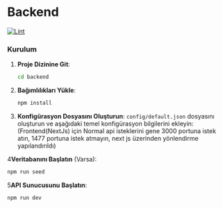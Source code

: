 # Backend

[![Lint](https://github.com/the-cans-group/backend/actions/workflows/lint.yml/badge.svg)](https://github.com/the-cans-group/backend/actions/workflows/lint.yml)

### Kurulum

1. **Proje Dizinine Git**:

   ```bash
   cd backend
   ```

2. **Bağımlılıkları Yükle**:

   ```bash
   npm install
   ```

3. **Konfigürasyon Dosyasını Oluşturun**: `config/default.json` dosyasını oluşturun ve aşağıdaki temel konfigürasyon bilgilerini ekleyin:
   (Frontend(NextJs) için Normal api isteklerini gene 3000 portuna istek atın, 1477 portuna istek atmayın, next js üzerinden yönlendirme yapılandırıldı)

4**Veritabanını Başlatın** (Varsa):

   ```bash
   npm run seed
   ```

5**API Sunucusunu Başlatın**:
   ```bash
   npm run dev
   ```